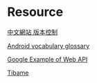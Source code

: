 # Resource

[中文網站 版本控制](https://git-scm.com/book/zh-tw/v1/開始-關於版本控制)

[Android vocabulary glossary](https://developers.google.com/android/for-all/vocab-words/?hl=en)

[Google Example of Web API](https://learningmusic.ableton.com/index.html)

[Tibame](https://www.tibame.com/)

